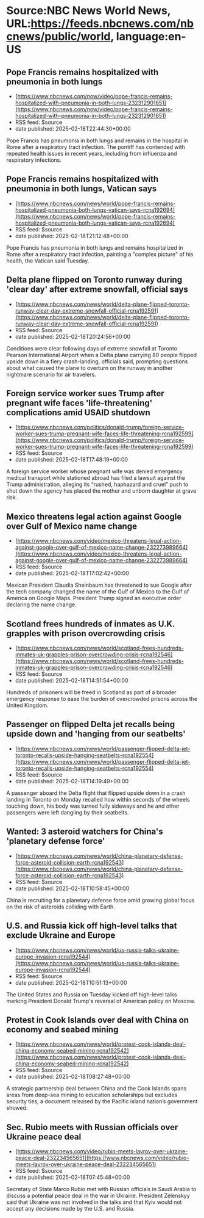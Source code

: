 # Source:NBC News World News, URL:https://feeds.nbcnews.com/nbcnews/public/world, language:en-US

## Pope Francis remains hospitalized with pneumonia in both lungs
 - [https://www.nbcnews.com/now/video/pope-francis-remains-hospitalized-with-pneumonia-in-both-lungs-232312901651](https://www.nbcnews.com/now/video/pope-francis-remains-hospitalized-with-pneumonia-in-both-lungs-232312901651)
 - RSS feed: $source
 - date published: 2025-02-18T22:44:30+00:00

Pope Francis has pneumonia in both lungs and remains in the hospital in Rome after a respiratory tract infection. The pontiff has contended with repeated health issues in recent years, including from influenza and respiratory infections.

## Pope Francis remains hospitalized with pneumonia in both lungs, Vatican says
 - [https://www.nbcnews.com/news/world/pope-francis-remains-hospitalized-pneumonia-both-lungs-vatican-says-rcna192694](https://www.nbcnews.com/news/world/pope-francis-remains-hospitalized-pneumonia-both-lungs-vatican-says-rcna192694)
 - RSS feed: $source
 - date published: 2025-02-18T21:12:48+00:00

Pope Francis has pneumonia in both lungs and remains hospitalized in Rome after a respiratory tract infection, painting a "complex picture" of his health, the Vatican said Tuesday.

## Delta plane flipped on Toronto runway during 'clear day' after extreme snowfall, official says
 - [https://www.nbcnews.com/news/world/delta-plane-flipped-toronto-runway-clear-day-extreme-snowfall-official-rcna192591](https://www.nbcnews.com/news/world/delta-plane-flipped-toronto-runway-clear-day-extreme-snowfall-official-rcna192591)
 - RSS feed: $source
 - date published: 2025-02-18T20:24:56+00:00

Conditions were clear following days of extreme snowfall at Toronto Pearson International Airport when a Delta plane carrying 80 people flipped upside down in a fiery crash-landing, officials said, prompting questions about what caused the plane to overturn on the runway in another nightmare scenario for air travelers.

## Foreign service worker sues Trump after pregnant wife faces 'life-threatening' complications amid USAID shutdown
 - [https://www.nbcnews.com/politics/donald-trump/foreign-service-worker-sues-trump-pregnant-wife-faces-life-threatening-rcna192599](https://www.nbcnews.com/politics/donald-trump/foreign-service-worker-sues-trump-pregnant-wife-faces-life-threatening-rcna192599)
 - RSS feed: $source
 - date published: 2025-02-18T17:48:19+00:00

A foreign service worker whose pregnant wife was denied emergency medical transport while stationed abroad has filed a lawsuit against the Trump administration, alleging its “rushed, haphazard and cruel” push to shut down the agency has placed the mother and unborn daughter at grave risk.

## Mexico threatens legal action against Google over Gulf of Mexico name change
 - [https://www.nbcnews.com/video/mexico-threatens-legal-action-against-google-over-gulf-of-mexico-name-change-232273989664](https://www.nbcnews.com/video/mexico-threatens-legal-action-against-google-over-gulf-of-mexico-name-change-232273989664)
 - RSS feed: $source
 - date published: 2025-02-18T17:02:42+00:00

Mexican President Claudia Sheinbaum has threatened to sue Google after the tech company changed the name of the Gulf of Mexico to the Gulf of America on Google Maps. President Trump signed an executive order declaring the name change.

## Scotland frees hundreds of inmates as U.K. grapples with prison overcrowding crisis
 - [https://www.nbcnews.com/news/world/scotland-frees-hundreds-inmates-uk-grapples-prison-overcrowding-crisis-rcna192546](https://www.nbcnews.com/news/world/scotland-frees-hundreds-inmates-uk-grapples-prison-overcrowding-crisis-rcna192546)
 - RSS feed: $source
 - date published: 2025-02-18T14:51:54+00:00

Hundreds of prisoners will be freed in Scotland as part of a broader emergency response to ease the burden of overcrowded prisons across the United Kingdom.

## Passenger on flipped Delta jet recalls being upside down and 'hanging from our seatbelts'
 - [https://www.nbcnews.com/news/world/passenger-flipped-delta-jet-toronto-recalls-upside-hanging-seatbelts-rcna192554](https://www.nbcnews.com/news/world/passenger-flipped-delta-jet-toronto-recalls-upside-hanging-seatbelts-rcna192554)
 - RSS feed: $source
 - date published: 2025-02-18T14:19:49+00:00

A passenger aboard the Delta flight that flipped upside down in a crash landing in Toronto on Monday recalled how within seconds of the wheels touching down, his body was turned fully sideways and he and other passengers were left dangling by their seatbelts.

## Wanted: 3 asteroid watchers for China's 'planetary defense force'
 - [https://www.nbcnews.com/news/world/china-planetary-defense-force-asteroid-collision-earth-rcna192543](https://www.nbcnews.com/news/world/china-planetary-defense-force-asteroid-collision-earth-rcna192543)
 - RSS feed: $source
 - date published: 2025-02-18T10:58:45+00:00

China is recruiting for a planetary defense force amid growing global focus on the risk of asteroids colliding with Earth.

## U.S. and Russia kick off high-level talks that exclude Ukraine and Europe
 - [https://www.nbcnews.com/news/world/us-russia-talks-ukraine-europe-invasion-rcna192544](https://www.nbcnews.com/news/world/us-russia-talks-ukraine-europe-invasion-rcna192544)
 - RSS feed: $source
 - date published: 2025-02-18T10:51:13+00:00

The United States and Russia on Tuesday kicked off high-level talks marking President Donald Trump's reversal of American policy on Moscow.

## Protest in Cook Islands over deal with China on economy and seabed mining
 - [https://www.nbcnews.com/news/world/protest-cook-islands-deal-china-economy-seabed-mining-rcna192542](https://www.nbcnews.com/news/world/protest-cook-islands-deal-china-economy-seabed-mining-rcna192542)
 - RSS feed: $source
 - date published: 2025-02-18T08:27:48+00:00

A strategic partnership deal between China and the Cook Islands spans areas from deep-sea mining to education scholarships but excludes security ties, a document released by the Pacific island nation’s government showed.

## Sec. Rubio meets with Russian officials over Ukraine peace deal
 - [https://www.nbcnews.com/video/rubio-meets-lavrov-over-ukraine-peace-deal-232234565651](https://www.nbcnews.com/video/rubio-meets-lavrov-over-ukraine-peace-deal-232234565651)
 - RSS feed: $source
 - date published: 2025-02-18T07:45:48+00:00

Secretary of State Marco Rubio met with Russian officials in Saudi Arabia to discuss a potential peace deal in the war in Ukraine. President Zelenskyy said that Ukraine was not involved in the talks and that Kyiv would not accept any decisions made by the U.S. and Russia.

